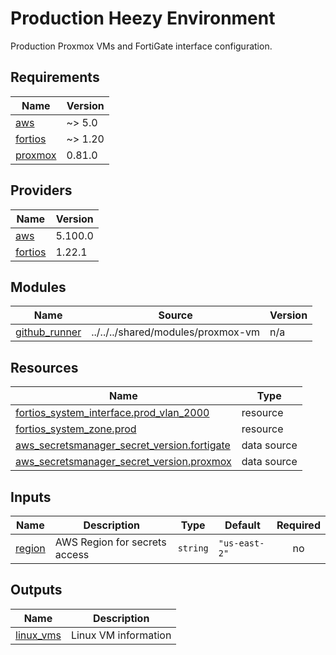 # Production Heezy Environment

Production Proxmox VMs and FortiGate interface configuration.

<!-- BEGINNING OF PRE-COMMIT-TERRAFORM DOCS HOOK -->
## Requirements

| Name | Version |
|------|---------|
| <a name="requirement_aws"></a> [aws](#requirement\_aws) | ~> 5.0 |
| <a name="requirement_fortios"></a> [fortios](#requirement\_fortios) | ~> 1.20 |
| <a name="requirement_proxmox"></a> [proxmox](#requirement\_proxmox) | 0.81.0 |

## Providers

| Name | Version |
|------|---------|
| <a name="provider_aws"></a> [aws](#provider\_aws) | 5.100.0 |
| <a name="provider_fortios"></a> [fortios](#provider\_fortios) | 1.22.1 |

## Modules

| Name | Source | Version |
|------|--------|---------|
| <a name="module_github_runner"></a> [github\_runner](#module\_github\_runner) | ../../../shared/modules/proxmox-vm | n/a |

## Resources

| Name | Type |
|------|------|
| [fortios_system_interface.prod_vlan_2000](https://registry.terraform.io/providers/fortinetdev/fortios/latest/docs/resources/system_interface) | resource |
| [fortios_system_zone.prod](https://registry.terraform.io/providers/fortinetdev/fortios/latest/docs/resources/system_zone) | resource |
| [aws_secretsmanager_secret_version.fortigate](https://registry.terraform.io/providers/hashicorp/aws/latest/docs/data-sources/secretsmanager_secret_version) | data source |
| [aws_secretsmanager_secret_version.proxmox](https://registry.terraform.io/providers/hashicorp/aws/latest/docs/data-sources/secretsmanager_secret_version) | data source |

## Inputs

| Name | Description | Type | Default | Required |
|------|-------------|------|---------|:--------:|
| <a name="input_region"></a> [region](#input\_region) | AWS Region for secrets access | `string` | `"us-east-2"` | no |

## Outputs

| Name | Description |
|------|-------------|
| <a name="output_linux_vms"></a> [linux\_vms](#output\_linux\_vms) | Linux VM information |
<!-- END OF PRE-COMMIT-TERRAFORM DOCS HOOK -->
